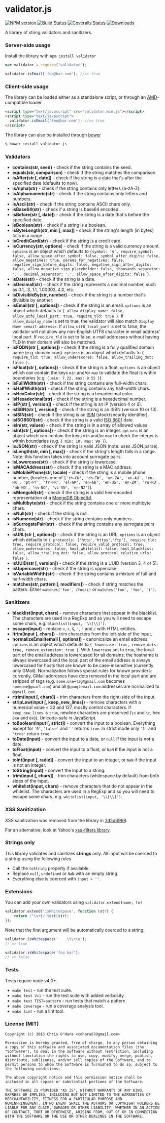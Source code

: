 # validator.js

[![NPM version][npm-image]][npm-url] [![Build Status][travis-image]][travis-url] [![Coveralls Status][coveralls-image]][coveralls-url] [![Downloads][downloads-image]][npm-url]

A library of string validators and sanitizers.

### Server-side usage

Install the library with `npm install validator`

```javascript
var validator = require('validator');

validator.isEmail('foo@bar.com'); //=> true
```

### Client-side usage

The library can be loaded either as a standalone script, or through an [AMD][amd]-compatible loader

```html
<script type="text/javascript" src="validator.min.js"></script>
<script type="text/javascript">
  validator.isEmail('foo@bar.com'); //=> true
</script>
```

The library can also be installed through [bower][bower]

```bash
$ bower install validator-js
```

### Validators

- **contains(str, seed)** - check if the string contains the seed.
- **equals(str, comparison)** - check if the string matches the comparison.
- **isAfter(str [, date])** - check if the string is a date that's after the specified date (defaults to now).
- **isAlpha(str)** - check if the string contains only letters (a-zA-Z).
- **isAlphanumeric(str)** - check if the string contains only letters and numbers.
- **isAscii(str)** - check if the string contains ASCII chars only.
- **isBase64(str)** - check if a string is base64 encoded.
- **isBefore(str [, date])** - check if the string is a date that's before the specified date.
- **isBoolean(str)** - check if a string is a boolean.
- **isByteLength(str, min [, max])** - check if the string's length (in bytes) falls in a range.
- **isCreditCard(str)** - check if the string is a credit card.
- **isCurrency(str, options)** - check if the string is a valid currency amount. `options` is an object which defaults to `{symbol: '$', require_symbol: false, allow_space_after_symbol: false, symbol_after_digits: false, allow_negatives: true, parens_for_negatives: false, negative_sign_before_digits: false, negative_sign_after_digits: false, allow_negative_sign_placeholder: false, thousands_separator: ',', decimal_separator: '.', allow_space_after_digits: false }`.
- **isDate(str)** - check if the string is a date.
- **isDecimal(str)** - check if the string represents a decimal number, such as 0.1, .3, 1.1, 1.00003, 4.0, etc.
- **isDivisibleBy(str, number)** - check if the string is a number that's divisible by another.
- **isEmail(str [, options])** - check if the string is an email. `options` is an object which defaults to `{ allow_display_name: false, allow_utf8_local_part: true, require_tld: true }`. If `allow_display_name` is set to true, the validator will also match `Display Name <email-address>`. If `allow_utf8_local_part` is set to false, the validator will not allow any non-English UTF8 character in email address' local part. If `require_tld` is set to false, e-mail addresses without having TLD in their domain will also be matched.
- **isFQDN(str [, options])** - check if the string is a fully qualified domain name (e.g. domain.com). `options` is an object which defaults to `{ require_tld: true, allow_underscores: false, allow_trailing_dot: false }`.
- **isFloat(str [, options])** - check if the string is a float. `options` is an object which can contain the keys `min` and/or `max` to validate the float is within boundaries (e.g. `{ min: 7.22, max: 9.55 }`).
- **isFullWidth(str)** - check if the string contains any full-width chars.
- **isHalfWidth(str)** - check if the string contains any half-width chars.
- **isHexColor(str)** - check if the string is a hexadecimal color.
- **isHexadecimal(str)** - check if the string is a hexadecimal number.
- **isIP(str [, version])** - check if the string is an IP (version 4 or 6).
- **isISBN(str [, version])** - check if the string is an ISBN (version 10 or 13).
- **isISIN(str)** - check if the string is an [ISIN][ISIN] (stock/security identifier).
- **isISO8601(str)** - check if the string is a valid [ISO 8601](https://en.wikipedia.org/wiki/ISO_8601) date.
- **isIn(str, values)** - check if the string is in a array of allowed values.
- **isInt(str [, options])** - check if the string is an integer. `options` is an object which can contain the keys `min` and/or `max` to check the integer is within boundaries (e.g. `{ min: 10, max: 99 }`).
- **isJSON(str)** - check if the string is valid JSON (note: uses JSON.parse).
- **isLength(str, min [, max])** - check if the string's length falls in a range. Note: this function takes into account surrogate pairs.
- **isLowercase(str)** - check if the string is lowercase.
- **isMACAddress(str)** - check if the string is a MAC address.
- **isMobilePhone(str, locale)** - check if the string is a mobile phone number, (locale is one of `['zh-CN', 'zh-TW', 'en-ZA', 'en-AU', 'en-HK', 'pt-PT', 'fr-FR', 'el-GR', 'en-GB', 'en-US', 'en-ZM', 'ru-RU', 'nb-NO', 'nn-NO', 'vi-VN', 'en-NZ']`).
- **isMongoId(str)** - check if the string is a valid hex-encoded representation of a [MongoDB ObjectId][mongoid].
- **isMultibyte(str)** - check if the string contains one or more multibyte chars.
- **isNull(str)** - check if the string is null.
- **isNumeric(str)** - check if the string contains only numbers.
- **isSurrogatePair(str)** - check if the string contains any surrogate pairs chars.
- **isURL(str [, options])** - check if the string is an URL. `options` is an object which defaults to `{ protocols: ['http','https','ftp'], require_tld: true, require_protocol: false, require_valid_protocol: true, allow_underscores: false, host_whitelist: false, host_blacklist: false, allow_trailing_dot: false, allow_protocol_relative_urls: false }`.
- **isUUID(str [, version])** - check if the string is a UUID (version 3, 4 or 5).
- **isUppercase(str)** - check if the string is uppercase.
- **isVariableWidth(str)** - check if the string contains a mixture of full and half-width chars.
- **matches(str, pattern [, modifiers])** - check if string matches the pattern. Either `matches('foo', /foo/i)` or `matches('foo', 'foo', 'i')`.

### Sanitizers

- **blacklist(input, chars)** - remove characters that appear in the blacklist. The characters are used in a RegExp and so you will need to escape some chars, e.g. `blacklist(input, '\\[\\]')`.
- **escape(input)** - replace `<`, `>`, `&`, `'`, `"` and `/` with HTML entities.
- **ltrim(input [, chars])** - trim characters from the left-side of the input.
- **normalizeEmail(email [, options])** - canonicalize an email address. `options` is an object which defaults to `{ lowercase: true, remove_dots: true, remove_extension: true }`. With `lowercase` set to `true`, the local part of the email address is lowercased for all domains; the hostname is always lowercased and the local part of the email address is always lowercased for hosts that are known to be case-insensitive (currently only GMail). Normalization follows special rules for known providers: currently, GMail addresses have dots removed in the local part and are stripped of tags (e.g. `some.one+tag@gmail.com` becomes `someone@gmail.com`) and all `@googlemail.com` addresses are normalized to `@gmail.com`.
- **rtrim(input [, chars])** - trim characters from the right-side of the input.
- **stripLow(input [, keep_new_lines])** - remove characters with a numerical value < 32 and 127, mostly control characters. If `keep_new_lines` is `true`, newline characters are preserved (`\n` and `\r`, hex `0xA` and `0xD`). Unicode-safe in JavaScript.
- **toBoolean(input [, strict])** - convert the input to a boolean. Everything except for `'0'`, `'false'` and `''` returns `true`. In strict mode only `'1'` and `'true'` return `true`.
- **toDate(input)** - convert the input to a date, or `null` if the input is not a date.
- **toFloat(input)** - convert the input to a float, or `NaN` if the input is not a float.
- **toInt(input [, radix])** - convert the input to an integer, or `NaN` if the input is not an integer.
- **toString(input)** - convert the input to a string.
- **trim(input [, chars])** - trim characters (whitespace by default) from both sides of the input.
- **whitelist(input, chars)** - remove characters that do not appear in the whitelist. The characters are used in a RegExp and so you will need to escape some chars, e.g. `whitelist(input, '\\[\\]')`.

### XSS Sanitization

XSS sanitization was removed from the library in [2d5d6999](https://github.com/chriso/validator.js/commit/2d5d6999541add350fb396ef02dc42ca3215049e).

For an alternative, look at Yahoo's [xss-filters library](https://github.com/yahoo/xss-filters).

### Strings only

This library validates and sanitizes **strings** only. All input will be coerced to a string using the following rules

- Call the `toString` property if available.
- Replace `null`, `undefined` or `NaN` with an empty string.
- Everything else is coerced with `input + ''`.

### Extensions

You can add your own validators using `validator.extend(name, fn)`

```javascript
validator.extend('isWhitespace', function (str) {
    return /^\s+$/.test(str);
});
```

Note that the first argument will be automatically coerced to a string.

```javascript
validator.isWhitespace('    \t\r\n');
// => true

validator.isWhitespace('foo bar');
// => false
```

### Tests

Tests require node v4.0+.

- `make test` - run the test suite.
- `make test V=1` - run the test suite with added verbosity.
- `make test TEST=pattern` - run tests that match a pattern.
- `make coverage` - run a coverage analysis tool.
- `make lint` - run a lint tool.

### License (MIT)

```
Copyright (c) 2015 Chris O'Hara <cohara87@gmail.com>

Permission is hereby granted, free of charge, to any person obtaining
a copy of this software and associated documentation files (the
"Software"), to deal in the Software without restriction, including
without limitation the rights to use, copy, modify, merge, publish,
distribute, sublicense, and/or sell copies of the Software, and to
permit persons to whom the Software is furnished to do so, subject to
the following conditions:

The above copyright notice and this permission notice shall be
included in all copies or substantial portions of the Software.

THE SOFTWARE IS PROVIDED "AS IS", WITHOUT WARRANTY OF ANY KIND,
EXPRESS OR IMPLIED, INCLUDING BUT NOT LIMITED TO THE WARRANTIES OF
MERCHANTABILITY, FITNESS FOR A PARTICULAR PURPOSE AND
NONINFRINGEMENT. IN NO EVENT SHALL THE AUTHORS OR COPYRIGHT HOLDERS BE
LIABLE FOR ANY CLAIM, DAMAGES OR OTHER LIABILITY, WHETHER IN AN ACTION
OF CONTRACT, TORT OR OTHERWISE, ARISING FROM, OUT OF OR IN CONNECTION
WITH THE SOFTWARE OR THE USE OR OTHER DEALINGS IN THE SOFTWARE.
```

[downloads-image]: http://img.shields.io/npm/dm/validator.svg

[npm-url]: https://npmjs.org/package/validator
[npm-image]: http://img.shields.io/npm/v/validator.svg

[travis-url]: https://travis-ci.org/chriso/validator.js
[travis-image]: http://img.shields.io/travis/chriso/validator.js.svg

[coveralls-url]: https://coveralls.io/r/chriso/validator.js
[coveralls-image]: http://img.shields.io/coveralls/chriso/validator.js/master.svg

[amd]: http://requirejs.org/docs/whyamd.html
[bower]: http://bower.io/

[mongoid]: http://docs.mongodb.org/manual/reference/object-id/
[ISIN]: https://en.wikipedia.org/wiki/International_Securities_Identification_Number
